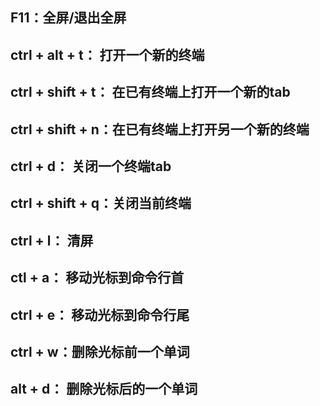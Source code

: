 ## F11：全屏/退出全屏



## ctrl + alt + t：    打开一个新的终端

## ctrl + shift + t： 在已有终端上打开一个新的tab

## ctrl + shift + n：在已有终端上打开另一个新的终端

## ctrl + d：             关闭一个终端tab 

## ctrl + shift + q：关闭当前终端



## ctrl + l：   清屏



## ctl + a：   移动光标到命令行首

## ctrl + e： 移动光标到命令行尾

## ctrl + w：删除光标前一个单词

## alt + d：  删除光标后的一个单词






